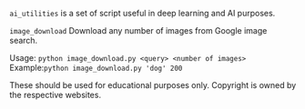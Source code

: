 `ai_utilities`
is a set of script useful in deep learning and AI purposes.

`image_download`
Download any number of images from Google image search.

Usage:  `python image_download.py <query> <number of images>`
Example:`python image_download.py 'dog' 200`




These should be used for educational purposes only. Copyright is owned by the respective websites.
